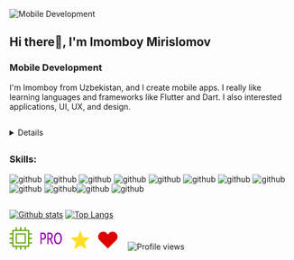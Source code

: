 ![Mobile Development](https://user-images.githubusercontent.com/103039335/187985075-e490846e-ce85-4b65-a0f6-4e965ee96bac.png)

## Hi there👋, I'm Imomboy Mirislomov 

### Mobile Development
I'm Imomboy from Uzbekistan, and I create mobile apps. I really like learning languages and frameworks like Flutter and Dart. I also interested applications, UI, UX, and design.
##

<details>
    <summary>Details</summary>
<table>
<tr>
<td>

- 🔭 I’m currently working on Mobile Applications. 
- 🌱 I’m currently learning Flutter. 
- 👯 I want to collaborate on Github. 
- 🤔 I’m looking for help with finding job. 
- 💬 Ask me about Flutter or any tech stuff. 
- 📫 How to reach me: [**Telegram**](https://t.me/Mirislomov_Imomboy), [**Github**](https://github.com/Imomboy0405), [**Dev Community**](https://dev.to/Imomboy0405), [**LinkedIn**](https://www.linkedin.com/in/imomboy-mirislomov-317a7924a/), [**Stack Overflow**](https://stackoverflow.com/users/19895771), 
- 😄 Pronouns: He/His 
- ⚡ Fun fact: I spend almost 8 hours to programming every day. 
</td>
<td>

<img src="https://cdn.dribbble.com/users/1233499/screenshots/3852878/mobile-development2-2.gif" width="250">
</tr>
</table>
</details>

##
### Skills:
<img src='https://cdn-icons-png.flaticon.com/128/6132/6132222.png' alt='github' height='40'> <img src='https://flutter.su/file/1c9e18a80358bb98547bf4295ec8c438.png?w=300' alt='github' height='40'> <img src='https://img1.daumcdn.net/thumb/R800x0/?scode=mtistory2&fname=https%3A%2F%2Fblog.kakaocdn.net%2Fdn%2Fcttz0g%2FbtqFS0mc4u0%2FeUDKVHDdKuzy7wcEiB58Q1%2Fimg.png' alt='github' height='40'> <img src='https://pbs.twimg.com/media/EiwXTwlWoAAYJpZ.png' alt='github' height='40'> <img src='https://cases.devlight.io/wp-content/uploads/2019/07/kotlin-1-logo.png' alt='github' height='40'> <img src='https://pbs.twimg.com/media/BulhExbIMAAfbLV.png' alt='github' height='40'> <img src='https://lh3.googleusercontent.com/tE7qNqu1tahTeNJVDwAd8R2NK1-btdTl4EXE9m-7QVTX4PuJUsEPQlQlG9kwp9XhPvFa=w300' alt='github' height='40'> <img src='https://hookahcenter.shop/app/ico.png' alt='github' height='40'> <img src='https://lip.radiostuff.ru/wa-data/public/shop/brands/40865/40865.png' alt='github' height='40'> <img src='https://www.bilety24.pl/images/G.png' alt='github' height='40'><img src='https://www.freepngimg.com/thumb/tshirt/75908-tux-t-shirt-racer-kernel-linux-png-file-hd.png' alt='github' height='40'> <img src='https://images-wixmp-ed30a86b8c4ca887773594c2.wixmp.com/f/6d244090-b519-4f4a-8cf1-65500d741019/d4oug41-73e1266e-c792-4bfc-9762-806703da64c1.png/v1/fill/w_256,h_256,strp/microsoft_windows_xp_dock_icon_by_timsmanter_d4oug41-fullview.png?token=eyJ0eXAiOiJKV1QiLCJhbGciOiJIUzI1NiJ9.eyJzdWIiOiJ1cm46YXBwOjdlMGQxODg5ODIyNjQzNzNhNWYwZDQxNWVhMGQyNmUwIiwiaXNzIjoidXJuOmFwcDo3ZTBkMTg4OTgyMjY0MzczYTVmMGQ0MTVlYTBkMjZlMCIsIm9iaiI6W1t7ImhlaWdodCI6Ijw9MjU2IiwicGF0aCI6IlwvZlwvNmQyNDQwOTAtYjUxOS00ZjRhLThjZjEtNjU1MDBkNzQxMDE5XC9kNG91ZzQxLTczZTEyNjZlLWM3OTItNGJmYy05NzYyLTgwNjcwM2RhNjRjMS5wbmciLCJ3aWR0aCI6Ijw9MjU2In1dXSwiYXVkIjpbInVybjpzZXJ2aWNlOmltYWdlLm9wZXJhdGlvbnMiXX0.PDIeS7wAPn0aT7o-z1l_U5p2fUEHMiO_Twa8OSHGOzc' alt='github' height='40'>
##

[![Github stats](https://github-readme-stats.vercel.app/api?username=Imomboy0405&show_icons=true&bg_color=000000&icon_color=FFFF00&text_color=00ff00&title_color=0000FF&border_color=00ffff&border_radius=10&)](https://github.com/Imomboy0405)
[![Top Langs](https://github-readme-stats.vercel.app/api/top-langs/?username=Imomboy0405&langs_count=8&show_icons=true&bg_color=000000&icon_color=FFFF00&text_color=00ff00&title_color=0000FF&border_color=00ffff&border_radius=10)](https://github.com/Imomboy0405) 

<a href='https://docs.github.com/en/developers'><img src='https://raw.githubusercontent.com/acervenky/animated-github-badges/master/assets/devbadge.gif' width='40' height='40'></a> <a href='https://github.com/pricing'><img src='https://raw.githubusercontent.com/acervenky/animated-github-badges/master/assets/pro.gif' width='40' height='40'></a> <a href='https://stars.github.com/'><img src='https://raw.githubusercontent.com/acervenky/animated-github-badges/master/assets/starbadge.gif' width='35' height='35'></a> <a href='https://docs.github.com/en/github/supporting-the-open-source-community-with-github-sponsors'><img src='https://raw.githubusercontent.com/acervenky/animated-github-badges/master/assets/sponsorbadge.gif' width='35' height='35'></a> 
![Profile views](https://gpvc.arturio.dev/Imomboy0405)  
